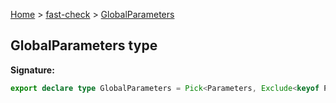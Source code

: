 [Home](/) &gt; [fast-check](../fast-check.md) &gt; [GlobalParameters](GlobalParameters.md)

## GlobalParameters type

<b>Signature:</b>

```typescript
export declare type GlobalParameters = Pick<Parameters, Exclude<keyof Parameters, 'path' | 'examples'>>;
```
